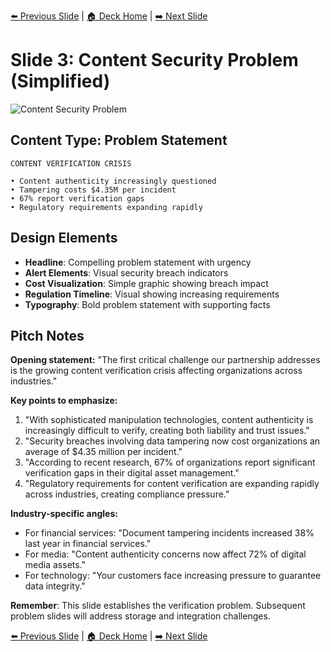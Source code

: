 <!-- Navigation Header -->
[⬅️ Previous Slide](slide02_simplified.md) | [🏠 Deck Home](../README.md) | [➡️ Next Slide](slide04_simplified.md)

# Slide 3: Content Security Problem (Simplified)

![Content Security Problem](../images/slide3.png)

## Content Type: Problem Statement

```
CONTENT VERIFICATION CRISIS

• Content authenticity increasingly questioned
• Tampering costs $4.35M per incident
• 67% report verification gaps
• Regulatory requirements expanding rapidly
```

## Design Elements

- **Headline**: Compelling problem statement with urgency
- **Alert Elements**: Visual security breach indicators
- **Cost Visualization**: Simple graphic showing breach impact
- **Regulation Timeline**: Visual showing increasing requirements
- **Typography**: Bold problem statement with supporting facts

## Pitch Notes

**Opening statement:**
"The first critical challenge our partnership addresses is the growing content verification crisis affecting organizations across industries."

**Key points to emphasize:**
1. "With sophisticated manipulation technologies, content authenticity is increasingly difficult to verify, creating both liability and trust issues."
2. "Security breaches involving data tampering now cost organizations an average of $4.35 million per incident."
3. "According to recent research, 67% of organizations report significant verification gaps in their digital asset management."
4. "Regulatory requirements for content verification are expanding rapidly across industries, creating compliance pressure."

**Industry-specific angles:**
- For financial services: "Document tampering incidents increased 38% last year in financial services."
- For media: "Content authenticity concerns now affect 72% of digital media assets."
- For technology: "Your customers face increasing pressure to guarantee data integrity."

**Remember**: This slide establishes the verification problem. Subsequent problem slides will address storage and integration challenges.

<!-- Navigation Footer -->
[⬅️ Previous Slide](slide02_simplified.md) | [🏠 Deck Home](../README.md) | [➡️ Next Slide](slide04_simplified.md)